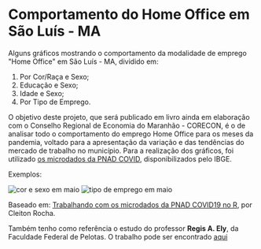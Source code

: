 # Comportamento do Home Office em São Luís - MA

Alguns gráficos mostrando o comportamento da modalidade de emprego "Home Office" em São Luís - MA, dividido em:
1. Por Cor/Raça e Sexo;
2. Educação e Sexo;
3. Idade e Sexo;
4. Por Tipo de Emprego.

O objetivo deste projeto, que será publicado em livro ainda em elaboração com o Conselho Regional de Economia do Maranhão - CORECON, é o de analisar todo o comportamento do emprego Home Office para os meses da pandemia, voltado para a apresentação da variação e das tendências
do mercado de trabalho no município. Para a realização dos gráficos, foi utilizado [os microdados da PNAD COVID](https://www.ibge.gov.br/estatisticas/investigacoes-experimentais/estatisticas-experimentais/27946-divulgacao-semanal-pnadcovid1?t=microdados&utm_source=covid19&utm_medium=hotsite&utm_campaign=covid_19), disponibilizados pelo IBGE.

Exemplos:

![cor e sexo em maio](https://github.com/melojec/pnad-covid-home-office/blob/main/PNAD%20COVID%20Home%20Office/Gr%C3%A1ficos%20Home%20Office/05%20-%20Maio/Por%20Cor%20e%20Sexo.png)
![tipo de emprego em maio](https://github.com/melojec/pnad-covid-home-office/blob/main/PNAD%20COVID%20Home%20Office/Gr%C3%A1ficos%20Home%20Office/05%20-%20Maio/Por%20Tipo%20de%20Emprego.png)

Baseado em: [Trabalhando com os microdados da PNAD COVID19 no R](https://medium.com/@cleitonotavio058/trabalhando-com-os-microdados-da-pnad-covid19-no-r-ecc95d294158), por Cleiton Rocha.

Também tenho como referência o estudo do professor **Regis A. Ely**, da Faculdade Federal de Pelotas. O trabalho pode ser encontrado [aqui](http://regisely.com/blog/mercado-de-trabalho-covid/)
